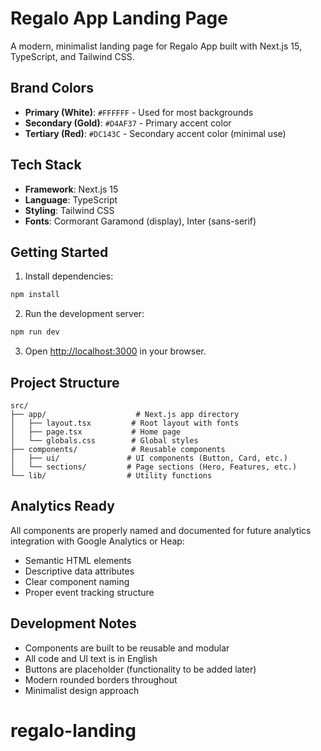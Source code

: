 # Regalo App Landing Page

A modern, minimalist landing page for Regalo App built with Next.js 15, TypeScript, and Tailwind CSS.

## Brand Colors

- **Primary (White)**: `#FFFFFF` - Used for most backgrounds
- **Secondary (Gold)**: `#D4AF37` - Primary accent color
- **Tertiary (Red)**: `#DC143C` - Secondary accent color (minimal use)

## Tech Stack

- **Framework**: Next.js 15
- **Language**: TypeScript
- **Styling**: Tailwind CSS
- **Fonts**: Cormorant Garamond (display), Inter (sans-serif)

## Getting Started

1. Install dependencies:
```bash
npm install
```

2. Run the development server:
```bash
npm run dev
```

3. Open [http://localhost:3000](http://localhost:3000) in your browser.

## Project Structure

```
src/
├── app/                    # Next.js app directory
│   ├── layout.tsx         # Root layout with fonts
│   ├── page.tsx           # Home page
│   └── globals.css        # Global styles
├── components/            # Reusable components
│   ├── ui/               # UI components (Button, Card, etc.)
│   └── sections/         # Page sections (Hero, Features, etc.)
└── lib/                  # Utility functions
```

## Analytics Ready

All components are properly named and documented for future analytics integration with Google Analytics or Heap:

- Semantic HTML elements
- Descriptive data attributes
- Clear component naming
- Proper event tracking structure

## Development Notes

- Components are built to be reusable and modular
- All code and UI text is in English
- Buttons are placeholder (functionality to be added later)
- Modern rounded borders throughout
- Minimalist design approach
# regalo-landing
